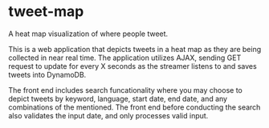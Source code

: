 # tweet-map
A heat map visualization of where people tweet.

This is a web application that depicts tweets in a heat map as they are being collected in near real time. The application utilizes AJAX, sending GET request to update for every X seconds as the streamer listens to and saves tweets into DynamoDB.

The front end includes search funcationality where you may choose to depict tweets by keyword, language, start date, end date, and any combinations of the mentioned. The front end before conducting the search also validates the input date, and only processes valid input.
